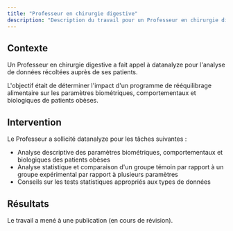 ```yaml
---
title: "Professeur en chirurgie digestive"
description: "Description du travail pour un Professeur en chirurgie digestive"
---
```


## Contexte

Un Professeur en chirurgie digestive a fait appel à datanalyze pour l'analyse de données récoltées auprès de ses patients.

L'objectif était de déterminer l'impact d'un programme de rééquilibrage alimentaire sur les paramètres biométriques, comportementaux et biologiques de patients obèses.

## Intervention

Le Professeur a sollicité datanalyze pour les tâches suivantes :

- Analyse descriptive des paramètres biométriques, comportementaux et biologiques des patients obèses
- Analyse statistique et comparaison d'un groupe témoin par rapport à un groupe expérimental par rapport à plusieurs paramètres
- Conseils sur les tests statistiques appropriés aux types de données

## Résultats

Le travail a mené à une publication (en cours de révision).